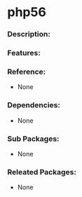 # php56

### Description:


### Features:


### Reference:
* None

### Dependencies:
* None

### Sub Packages:
* None

### Releated Packages:
* None